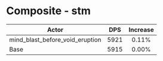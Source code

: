 # Composite - stm
| Actor | DPS | Increase |
|---|:---:|:---:|
|mind_blast_before_void_eruption|5921|0.11%|
|Base|5915|0.00%|

